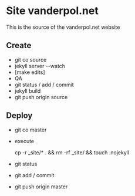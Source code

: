# Site vanderpol.net

This is the source of the vanderpol.net website

## Create

- git co source
- jekyll server --watch
- [make edits]
- QA
- git status / add / commit
- jekyll build
- git push origin source

## Deploy

- git co master
- execute

    cp -r _site/* . && rm -rf _site/ && touch .nojekyll

- git status
- git add / commit
- git push origin master
